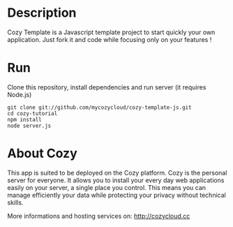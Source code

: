 # Description

Cozy Template is a Javascript template project to start quickly your own 
application. Just fork it and code while focusing only on your features !

# Run

Clone this repository, install dependencies and run server (it requires Node.js)
    
    git clone git://github.com/mycozycloud/cozy-template-js.git
    cd cozy-tutorial
    npm install
    node server.js

# About Cozy

This app is suited to be deployed on the Cozy platform. Cozy is the personal
server for everyone. It allows you to install your every day web applications 
easily on your server, a single place you control. This means you can manage 
efficiently your data while protecting your privacy without technical skills.

More informations and hosting services on:
http://cozycloud.cc
